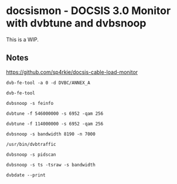# docsismon - DOCSIS 3.0 Monitor with dvbtune and dvbsnoop

This is a WIP. 

## Notes

https://github.com/sp4rkie/docsis-cable-load-monitor

```shell
dvb-fe-tool -a 0 -d DVBC/ANNEX_A

dvb-fe-tool

dvbsnoop -s feinfo

dvbtune -f 546000000 -s 6952 -qam 256

dvbtune -f 114000000 -s 6952 -qam 256

dvbsnoop -s bandwidth 8190 -n 7000

/usr/bin/dvbtraffic 

dvbsnoop -s pidscan

dvbsnoop -s ts -tsraw -s bandwidth

dvbdate --print
```